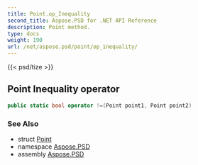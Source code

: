 ```yaml
---
title: Point.op_Inequality
second_title: Aspose.PSD for .NET API Reference
description: Point method. 
type: docs
weight: 190
url: /net/aspose.psd/point/op_inequality/
---
```

{{< psd/tize >}}
## Point Inequality operator

```csharp
public static bool operator !=(Point point1, Point point2)
```

### See Also

* struct [Point](../)
* namespace [Aspose.PSD](../../point/)
* assembly [Aspose.PSD](../../../)


